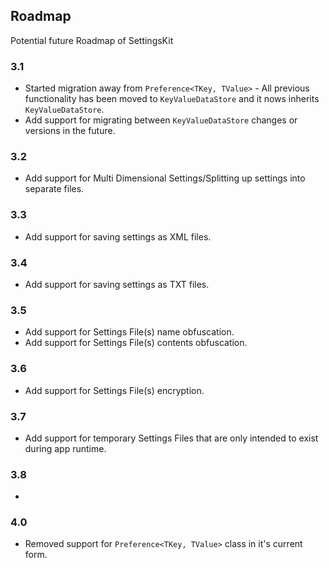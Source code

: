 ## Roadmap
Potential future Roadmap of SettingsKit

### 3.1
* Started migration away from ``Preference<TKey, TValue>`` - All previous functionality has been moved to ``KeyValueDataStore`` and it nows inherits ``KeyValueDataStore``.
* Add support for migrating between ``KeyValueDataStore`` changes or versions in the future.

### 3.2
* Add support for Multi Dimensional Settings/Splitting up settings into separate files.

### 3.3
* Add support for saving settings as XML files.

### 3.4
* Add support for saving settings as TXT files.

### 3.5
* Add support for Settings File(s) name obfuscation.
* Add support for Settings File(s) contents obfuscation.

### 3.6
* Add support for Settings File(s) encryption.

### 3.7
* Add support for temporary Settings Files that are only intended to exist during app runtime.

### 3.8
*

### 4.0
* Removed support for ``Preference<TKey, TValue>`` class in it's current form.
